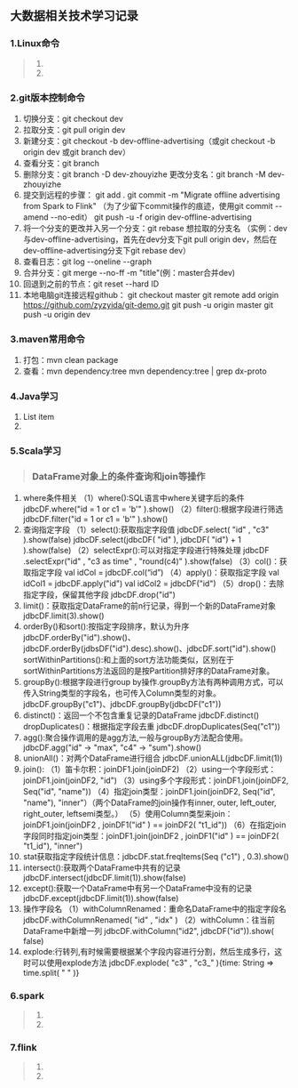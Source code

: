 ## 大数据相关技术学习记录

### 1.Linux命令
> 1.
> 2.
> 
> 

### 2.git版本控制命令
 1. 切换分支：git checkout dev
 2. 拉取分支：git pull origin dev
 3. 新建分支：git checkout -b dev-offline-advertising（或git checkout -b origin dev 或git branch dev）
 4. 查看分支：git branch
 5. 删除分支：git branch -D dev-zhouyizhe
		 更改分支名：git branch -M dev-zhouyizhe
 6. 提交到远程的步骤：
			git add .
		    git commit -m "Migrate offline advertising from Spark to Flink"
			（为了少留下commit操作的痕迹，使用git commit --amend --no-edit）
		    git push -u -f origin dev-offline-advertising
 7. 将一个分支的更改并入另一个分支：git rebase 想拉取的分支名
	    （实例：dev与dev-offline-advertising，首先在dev分支下git pull origin dev，然后在dev-offline-advertising分支下git rebase dev）
 8. 查看日志：git log --oneline --graph
 9. 合并分支：git merge --no-ff -m "title"(例：master合并dev)
 10. 回退到之前的节点：git reset --hard ID
 11. 本地电脑git连接远程github：
            git checkout master
			git remote add origin https://github.com/zyzyida/git-demo.git
			git push -u origin master
			git push -u origin dev

### 3.maven常用命令

 1. 打包：mvn clean package
 2. 查看：mvn dependency:tree
	     mvn dependency:tree | grep dx-proto


### 4.Java学习

 1. List item
 2. 

### 5.Scala学习
> ### DataFrame对象上的条件查询和join等操作

 1. where条件相关
（1）where():SQL语言中where关键字后的条件 jdbcDF.where("id = 1 or c1 = 'b'" ).show()
（2）filter():根据字段进行筛选 jdbcDF.filter("id = 1 or c1 = 'b'" ).show()
 3. 查询指定字段
 （1）select():获取指定字段值 jdbcDF.select( "id" , "c3" ).show(false)
							 jdbcDF.select(jdbcDF( "id" ), jdbcDF( "id") + 1 ).show(false)
（2）selectExpr():可以对指定字段进行特殊处理 jdbcDF .selectExpr("id" , "c3 as time" , "round(c4)" ).show(false)
（3）col()：获取指定字段 val idCol = jdbcDF.col(“id”)
（4）apply()：获取指定字段 val idCol1 = jdbcDF.apply("id") val idCol2 = jdbcDF("id")
（5）drop()：去除指定字段，保留其他字段 jdbcDF.drop("id")
 8. limit()：获取指定DataFrame的前n行记录，得到一个新的DataFrame对象 jdbcDF.limit(3).show()
 9. orderBy()和sort():按指定字段排序，默认为升序 jdbcDF.orderBy("id").show()、jdbcDF.orderBy(jdbsDF("id").desc).show()、jdbcDF.sort("id").show()
     sortWithinPartitions():和上面的sort方法功能类似，区别在于sortWithinPartitions方法返回的是按Partition排好序的DataFrame对象。
 11. groupBy():根据字段进行group by操作.groupBy方法有两种调用方式，可以传入String类型的字段名，也可传入Column类型的对象。
             jdbcDF.groupBy("c1")、jdbcDF.groupBy(jdbcDF("c1"))
 12. distinct()：返回一个不包含重复记录的DataFrame jdbcDF.distinct()
  dropDuplicates()：根据指定字段去重 jdbcDF.dropDuplicates(Seq("c1"))
 13. agg():聚合操作调用的是agg方法,一般与groupBy方法配合使用。 jdbcDF.agg("id" -> "max", "c4" -> "sum").show()
 14. unionAll()：对两个DataFrame进行组合 jdbcDF.unionALL(jdbcDF.limit(1))
 15. join():
（1）笛卡尔积：joinDF1.join(joinDF2)
（2）using一个字段形式：joinDF1.join(joinDF2, "id")
（3）using多个字段形式：joinDF1.join(joinDF2, Seq("id", "name"))
（4）指定join类型：joinDF1.join(joinDF2, Seq("id", "name"), "inner"）（两个DataFrame的join操作有inner, outer, left_outer, right_outer, leftsemi类型。）
（5）使用Column类型来join：joinDF1.join(joinDF2 , joinDF1("id" ) == joinDF2( "t1_id"))
（6）在指定join字段同时指定join类型：joinDF1.join(joinDF2 , joinDF1("id" ) == joinDF2( "t1_id"), "inner")
 16. stat获取指定字段统计信息：jdbcDF.stat.freqItems(Seq ("c1") , 0.3).show()
 17. intersect():获取两个DataFrame中共有的记录 jdbcDF.intersect(jdbcDF.limit(1)).show(false)
 18. except():获取一个DataFrame中有另一个DataFrame中没有的记录 jdbcDF.except(jdbcDF.limit(1)).show(false)
 19. 操作字段名
（1）withColumnRenamed：重命名DataFrame中的指定字段名 jdbcDF.withColumnRenamed( "id" , "idx" )
（2）withColumn：往当前DataFrame中新增一列 jdbcDF.withColumn("id2", jdbcDF("id")).show( false)
 20. explode:行转列,有时候需要根据某个字段内容进行分割，然后生成多行，这时可以使用explode方法 jdbcDF.explode( "c3" , "c3_" ){time: String => time.split( " " )}

### 6.spark
> 1.
> 2.
> 

### 7.flink
> 1.
> 2.
> 







